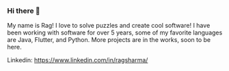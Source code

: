 ### Hi there 👋
My name is Rag! I love to solve puzzles and create cool software! 
I have been working with software for over 5 years, some of my favorite languages are Java, Flutter, and Python.
More projects are in the works, soon to be here.

Linkedin: https://www.linkedin.com/in/ragsharma/
<!--
**rsharm48/rsharm48** is a ✨ _special_ ✨ repository because its `README.md` (this file) appears on your GitHub profile.

Here are some ideas to get you started:

- 🔭 I’m currently working on ...
- 🌱 I’m currently learning ...
- 👯 I’m looking to collaborate on ...
- 🤔 I’m looking for help with ...
- 💬 Ask me about ...
- 📫 How to reach me: ...
- 😄 Pronouns: ...
- ⚡ Fun fact: ...
-->
